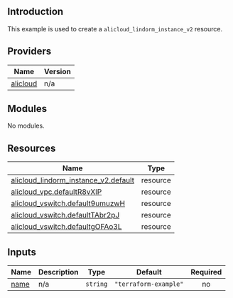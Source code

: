 ## Introduction

This example is used to create a `alicloud_lindorm_instance_v2` resource.

<!-- BEGIN_TF_DOCS -->
## Providers

| Name | Version |
|------|---------|
| <a name="provider_alicloud"></a> [alicloud](#provider\_alicloud) | n/a |

## Modules

No modules.

## Resources

| Name | Type |
|------|------|
| [alicloud_lindorm_instance_v2.default](https://registry.terraform.io/providers/aliyun/alicloud/latest/docs/resources/lindorm_instance_v2) | resource |
| [alicloud_vpc.defaultR8vXlP](https://registry.terraform.io/providers/aliyun/alicloud/latest/docs/resources/vpc) | resource |
| [alicloud_vswitch.default9umuzwH](https://registry.terraform.io/providers/aliyun/alicloud/latest/docs/resources/vswitch) | resource |
| [alicloud_vswitch.defaultTAbr2pJ](https://registry.terraform.io/providers/aliyun/alicloud/latest/docs/resources/vswitch) | resource |
| [alicloud_vswitch.defaultgOFAo3L](https://registry.terraform.io/providers/aliyun/alicloud/latest/docs/resources/vswitch) | resource |

## Inputs

| Name | Description | Type | Default | Required |
|------|-------------|------|---------|:--------:|
| <a name="input_name"></a> [name](#input\_name) | n/a | `string` | `"terraform-example"` | no |
<!-- END_TF_DOCS -->
